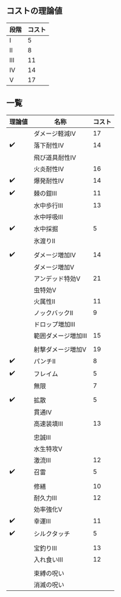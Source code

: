 ## コストの理論値
段階|コスト
--|--
I|5
II|8
III|11
IV|14
V|17

## 一覧
理論値|名称|コスト
--|--|--
　|ダメージ軽減IV|17
:heavy_check_mark:|落下耐性IV|14
　|飛び道具耐性IV|
　|火炎耐性IV|16
:heavy_check_mark:|爆発耐性IV|14
:heavy_check_mark:|棘の鎧III|11
　|水中歩行III|13
　|水中呼吸III|
:heavy_check_mark:|水中採掘|5
　|氷渡りII|
||
:heavy_check_mark:|ダメージ増加IV|14
　|ダメージ増加V|
　|アンデッド特効V|21
　|虫特効V|
　|火属性II|11
　|ノックバックII|9
　|ドロップ増加III|
　|範囲ダメージ増加III|15
||
　|射撃ダメージ増加V|19
:heavy_check_mark:|パンチII|8
:heavy_check_mark:|フレイム|5
　|無限|7
||
:heavy_check_mark:|拡散|5
　|貫通IV|
　|高速装填III|13
||
　|忠誠III|
　|水生特攻V|
　|激流Ⅲ|12
:heavy_check_mark:|召雷|5
||
　|修繕|10
　|耐久力III|12
　|効率強化V|
:heavy_check_mark:|幸運III|11
:heavy_check_mark:|シルクタッチ|5
||
　|宝釣りIII|13
　|入れ食いIII|12
||
　|束縛の呪い|
　|消滅の呪い|
